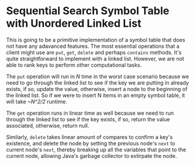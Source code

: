 # Sequential Search Symbol Table with Unordered Linked List

This is going to be a primitive implementation of a symbol table that does not have any adavanced features. The most essential operations that a client might use are `put`, `get`, `delete` and perhaps `contains` methods. It's quite straightforward to implement with a linked list. However, we are not able to rank keys to perform other computational tasks.

The `put` operation will run in *N* time in the worst case scenario because we need to go through the linked list to see if the key we are putting in already exists, if so, update the value, otherwise, insert a node to the beginning of the linked list. So if we were to insert N items in an empty symbol table, it will take *~N^2/2* runtime. 

The `get` operation runs in linear time as well because we need to run through the linked list to see if the key exists, if so, return the value associated, otherwise, return null.

Similarly, `delete` takes linear amount of compares to confirm a key's existence, and delete the node by setting the previous node's `next` to current node's `next`, thereby breaking up all the variables that point to the current node, allowing Java's garbage collector to extirpate the node.

